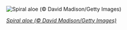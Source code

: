 
![Spiral aloe (© David Madison/Getty Images)](https://cn.bing.com//th?id=OHR.SpiralAloe_EN-US6880291357_1920x1080.jpg&rf=LaDigue_1920x1080.jpg&pid=hp)

*[Spiral aloe (© David Madison/Getty Images)](https://www.bing.com/search?q=spiral+aloe&form=hpcapt&filters=HpDate%3a%2220210711_0700%22)*
